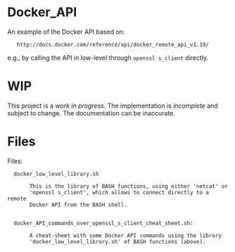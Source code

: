 # Docker_API

An example of the Docker API based on:

       http://docs.docker.com/reference/api/docker_remote_api_v1.19/

e.g., by calling the API in low-level through `openssl s_client` directly.

# WIP

This project is a *work in progress*. The implementation is *incomplete* and subject to change. The documentation can be inaccurate.

# Files

Files:

      docker_low_level_library.sh
      
           This is the library of BASH functions, using either 'netcat' or
           'openssl s_client', which allows to connect directly to a remote
           Docker API from the BASH shell.
      
      
      docker_API_commands_over_openssl_s_client_cheat_sheet.sh:
      
           A cheat-sheet with some Docker API commands using the library
           'docker_low_level_library.sh' of BASH functions (above).

